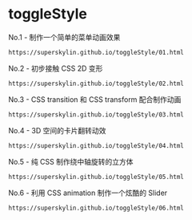 # toggleStyle
No.1 - 制作一个简单的菜单动画效果
```
https://superskylin.github.io/toggleStyle/01.html
```
No.2 - 初步接触 CSS 2D 变形
```
https://superskylin.github.io/toggleStyle/02.html
```
No.3 - CSS transition 和 CSS transform 配合制作动画
```
https://superskylin.github.io/toggleStyle/03.html
```
No.4 - 3D 空间的卡片翻转动效
```
https://superskylin.github.io/toggleStyle/04.html
```
No.5 - 纯 CSS 制作绕中轴旋转的立方体
```
https://superskylin.github.io/toggleStyle/05.html

```
No.6 - 利用 CSS animation 制作一个炫酷的 Slider

```
https://superskylin.github.io/toggleStyle/06.html

```
